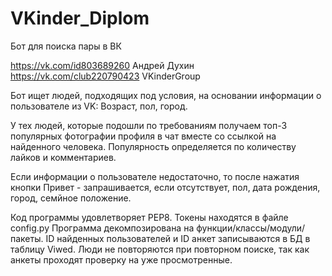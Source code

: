 # VKinder_Diplom
Бот для поиска пары в ВК

https://vk.com/id803689260 Андрей Духин
https://vk.com/club220790423 VKinderGroup


Бот ищет людей, подходящих под условия, на основании информации о пользователе из VK: Возраст, 
пол, город.

У тех людей, которые подошли по требованиям получаем топ-3 популярных фотографии профиля в чат 
вместе со ссылкой на найденного человека. Популярность определяется по количеству лайков и 
комментариев.

Если информации о пользователе недостаточно, то после нажатия кнопки Привет - запрашивается, 
если отсутствует, пол, дата рождения, город, семйное положение.

Код программы удовлетворяет PEP8. 
Токены находятся в файле config.py 
Программа декомпозирована на функции/классы/модули/пакеты. 
ID найденных пользователей и ID анкет записываются в БД в таблицу Viwed. 
Люди не повторяются при повторном поиске, так как анкеты проходят проверку на уже просмотренные.